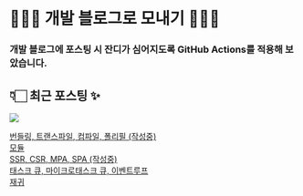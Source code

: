 # 👩🏻‍🌾 개발 블로그로 모내기 🌱🌳✨

### 개발 블로그에 포스팅 시 잔디가 심어지도록 GitHub Actions를 적용해 보았습니다.

## 👇🏻 최근 포스팅 ✨
<p>
    <a href="https://herlang.tistory.com"><img src="https://img.shields.io/badge/Blog-FF5722?style=flat-square&logo=Blogger&logoColor=white"/></a><br>
</p>

<a href=https://herlang.tistory.com/entry/%EB%B2%88%EB%93%A4%EB%A7%81-%ED%8A%B8%EB%9E%9C%EC%8A%A4%ED%8C%8C%EC%9D%BC-%EC%BB%B4%ED%8C%8C%EC%9D%BC-%ED%8F%B4%EB%A6%AC%ED%95%84-%EC%9E%91%EC%84%B1%EC%A4%91>번들링, 트랜스파일, 컴파일, 폴리필 (작성중)</a></br><a href=https://herlang.tistory.com/entry/%EB%AA%A8%EB%93%88>모듈</a></br><a href=https://herlang.tistory.com/entry/SSR-CSR-MPA-SPA-%EC%9E%91%EC%84%B1%EC%A4%91>SSR, CSR, MPA, SPA (작성중)</a></br><a href=https://herlang.tistory.com/entry/%ED%83%9C%EC%8A%A4%ED%81%AC-%ED%81%90-%EB%A7%88%EC%9D%B4%ED%81%AC%EB%A1%9C%ED%83%9C%EC%8A%A4%ED%81%AC-%ED%81%90-UI-Renders>태스크 큐, 마이크로태스크 큐, 이벤트루프</a></br><a href=https://herlang.tistory.com/entry/%EC%9E%AC%EA%B7%80>재귀</a></br>